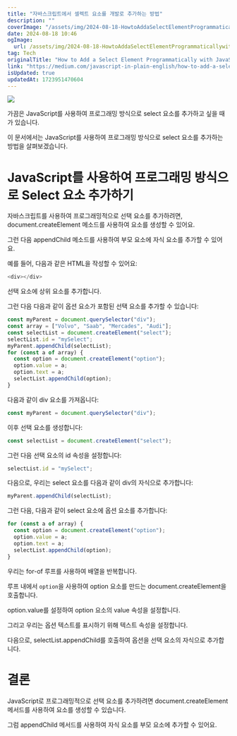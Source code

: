 ```yaml
---
title: "자바스크립트에서 셀렉트 요소를 개발로 추가하는 방법"
description: ""
coverImage: "/assets/img/2024-08-18-HowtoAddaSelectElementProgrammaticallywithJavaScript_0.png"
date: 2024-08-18 10:46
ogImage:
  url: /assets/img/2024-08-18-HowtoAddaSelectElementProgrammaticallywithJavaScript_0.png
tag: Tech
originalTitle: "How to Add a Select Element Programmatically with JavaScript"
link: "https://medium.com/javascript-in-plain-english/how-to-add-a-select-element-programmatically-with-javascript-78b3b7ae3246"
isUpdated: true
updatedAt: 1723951470604
---
```


<img src="/assets/img/2024-08-18-HowtoAddaSelectElementProgrammaticallywithJavaScript_0.png" />

가끔은 JavaScript를 사용하여 프로그래밍 방식으로 select 요소를 추가하고 싶을 때가 있습니다.

이 문서에서는 JavaScript를 사용하여 프로그래밍 방식으로 select 요소를 추가하는 방법을 살펴보겠습니다.

# JavaScript를 사용하여 프로그래밍 방식으로 Select 요소 추가하기

<div class="content-ad"></div>

자바스크립트를 사용하여 프로그래밍적으로 선택 요소를 추가하려면, document.createElement 메소드를 사용하여 요소를 생성할 수 있어요.

그런 다음 appendChild 메소드를 사용하여 부모 요소에 자식 요소를 추가할 수 있어요.

예를 들어, 다음과 같은 HTML을 작성할 수 있어요:

```js
<div></div>
```

<div class="content-ad"></div>

선택 요소에 상위 요소를 추가합니다.

그런 다음 다음과 같이 옵션 요소가 포함된 선택 요소를 추가할 수 있습니다:

```js
const myParent = document.querySelector("div");
const array = ["Volvo", "Saab", "Mercades", "Audi"];
const selectList = document.createElement("select");
selectList.id = "mySelect";
myParent.appendChild(selectList);
for (const a of array) {
  const option = document.createElement("option");
  option.value = a;
  option.text = a;
  selectList.appendChild(option);
}
```

다음과 같이 div 요소를 가져옵니다:

<div class="content-ad"></div>

```js
const myParent = document.querySelector("div");
```

이후 선택 요소를 생성합니다:

```js
const selectList = document.createElement("select");
```

그런 다음 선택 요소의 id 속성을 설정합니다:

<div class="content-ad"></div>

```js
selectList.id = "mySelect";
```

다음으로, 우리는 select 요소를 다음과 같이 div의 자식으로 추가합니다:

```js
myParent.appendChild(selectList);
```

그런 다음, 다음과 같이 select 요소에 옵션 요소를 추가합니다:

<div class="content-ad"></div>

```js
for (const a of array) {
  const option = document.createElement("option");
  option.value = a;
  option.text = a;
  selectList.appendChild(option);
}
```

우리는 for-of 루프를 사용하여 배열을 반복합니다.

루프 내에서 `option`을 사용하여 option 요소를 만드는 document.createElement을 호출합니다.

option.value를 설정하여 option 요소의 value 속성을 설정합니다.

<div class="content-ad"></div>

그리고 우리는 옵션 텍스트를 표시하기 위해 텍스트 속성을 설정합니다.

다음으로, selectList.appendChild를 호출하여 옵션을 선택 요소의 자식으로 추가합니다.

# 결론

JavaScript로 프로그래밍적으로 선택 요소를 추가하려면 document.createElement 메서드를 사용하여 요소를 생성할 수 있습니다.

<div class="content-ad"></div>

그럼 appendChild 메서드를 사용하여 자식 요소를 부모 요소에 추가할 수 있어요.
